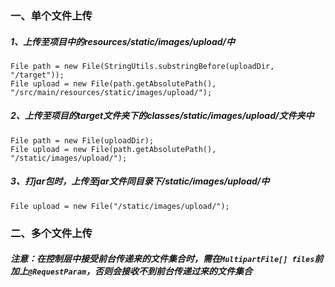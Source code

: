 ### **一、单个文件上传**

##### 1、上传至项目中的resources/static/images/upload/中

    File path = new File(StringUtils.substringBefore(uploadDir, "/target"));
    File upload = new File(path.getAbsolutePath(), "/src/main/resources/static/images/upload/");
##### 2、上传至项目的target文件夹下的classes/static/images/upload/文件夹中

    File path = new File(uploadDir);
    File upload = new File(path.getAbsolutePath(), "/static/images/upload/");
##### 3、打jar包时，上传至jar文件同目录下/static/images/upload/中

    File upload = new File("/static/images/upload/");
    
### **二、多个文件上传**
##### 注意：在控制层中接受前台传递来的文件集合时，需在`MultipartFile[] files`前加上`@RequestParam`，否则会接收不到前台传递过来的文件集合